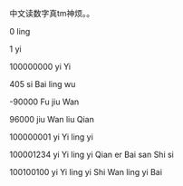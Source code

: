中文读数字真tm神烦。。

0
ling

1
yi

100000000
yi Yi

405
si Bai ling wu

-90000
Fu jiu Wan

96000
jiu Wan liu Qian

100000001
yi Yi ling yi

100001234
yi Yi ling yi Qian er Bai san Shi si

100100100
yi Yi ling yi Shi Wan ling yi Bai

